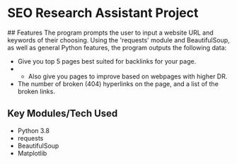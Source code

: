 <h1>SEO Research Assistant Project</h1>
## Features
The program prompts the user to input a website URL and 
keywords of their choosing. Using the 'requests' module and 
BeautifulSoup, as well as general Python features, the 
program outputs the following data:

* Give you top 5 pages best suited for backlinks for your page.
* * Also give you pages to improve based on webpages with higher DR.
* The number of broken (404) hyperlinks on the page, and 
a list of the broken links.


## Key Modules/Tech Used
* Python 3.8
* requests
* BeautifulSoup
* Matplotlib

